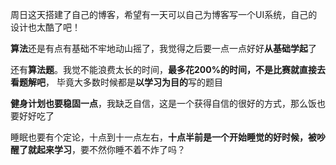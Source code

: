 周日这天搭建了自己的博客，希望有一天可以自己为博客写一个UI系统，自己的设计也太酷了吧！

**算法**还是有点有基础不牢地动山摇了，我觉得之后要一点一点好好**从基础学起**了

还有**算法题**。我觉不能浪费太长的时间，**最多花200%的时间，不是比赛就直接去看题解吧**， 毕竟大多数时候都是**以学习为目的**写的题目

**健身计划也要稳固一点**，我缺乏自信，这是一个获得自信的很好的方式，那么饭也要好好吃了

睡眠也要有个定论，十点到十一点左右，**十点半前是一个开始睡觉的好时候，被吵醒了就起来学习**，要不然你睡不着不炸了吗？